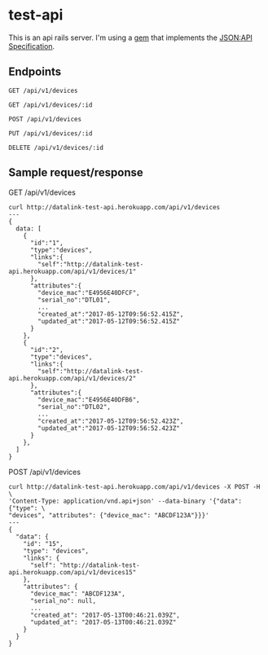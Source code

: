 # test-api
This is an api rails server. I'm using a [gem](https://github.com/cerebris/jsonapi-resources) that implements the [JSON:API Specification](http://jsonapi.org/).

## Endpoints
```
GET /api/v1/devices

GET /api/v1/devices/:id

POST /api/v1/devices

PUT /api/v1/devices/:id

DELETE /api/v1/devices/:id
```

## Sample request/response

GET /api/v1/devices
```
curl http://datalink-test-api.herokuapp.com/api/v1/devices
---
{
  data: [
    {  
      "id":"1",
      "type":"devices",
      "links":{  
        "self":"http://datalink-test-api.herokuapp.com/api/v1/devices/1"
      },
      "attributes":{  
        "device_mac":"E4956E40DFCF",
        "serial_no":"DTL01",
        ...
        "created_at":"2017-05-12T09:56:52.415Z",
        "updated_at":"2017-05-12T09:56:52.415Z"
      }
    },
    {  
      "id":"2",
      "type":"devices",
      "links":{  
        "self":"http://datalink-test-api.herokuapp.com/api/v1/devices/2"
      },
      "attributes":{  
        "device_mac":"E4956E40DFB6",
        "serial_no":"DTL02",
        ...
        "created_at":"2017-05-12T09:56:52.423Z",
        "updated_at":"2017-05-12T09:56:52.423Z"
      }
    },
  ]
}
```

POST /api/v1/devices
```
curl http://datalink-test-api.herokuapp.com/api/v1/devices -X POST -H \
'Content-Type: application/vnd.api+json' --data-binary '{"data": {"type": \
"devices", "attributes": {"device_mac": "ABCDF123A"}}}' 
---
{
  "data": {
    "id": "15",
    "type": "devices",
    "links": {
      "self": "http://datalink-test-api.herokuapp.com/api/v1/devices15"
    },
    "attributes": {
      "device_mac": "ABCDF123A",
      "serial_no": null,
      ...
      "created_at": "2017-05-13T00:46:21.039Z",
      "updated_at": "2017-05-13T00:46:21.039Z"
    }
  }
}

```